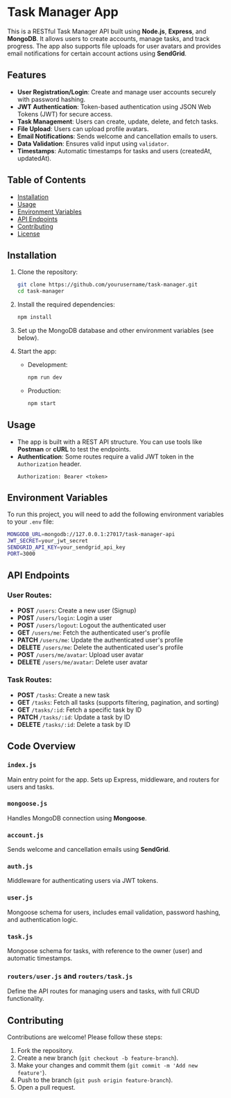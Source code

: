 # Task Manager App

This is a RESTful Task Manager API built using **Node.js**, **Express**, and **MongoDB**. It allows users to create accounts, manage tasks, and track progress. The app also supports file uploads for user avatars and provides email notifications for certain account actions using **SendGrid**.

## Features
- **User Registration/Login**: Create and manage user accounts securely with password hashing.
- **JWT Authentication**: Token-based authentication using JSON Web Tokens (JWT) for secure access.
- **Task Management**: Users can create, update, delete, and fetch tasks.
- **File Upload**: Users can upload profile avatars.
- **Email Notifications**: Sends welcome and cancellation emails to users.
- **Data Validation**: Ensures valid input using `validator`.
- **Timestamps**: Automatic timestamps for tasks and users (createdAt, updatedAt).

## Table of Contents
- [Installation](#installation)
- [Usage](#usage)
- [Environment Variables](#environment-variables)
- [API Endpoints](#api-endpoints)
- [Contributing](#contributing)
- [License](#license)

## Installation

1. Clone the repository:
    ```bash
    git clone https://github.com/yourusername/task-manager.git
    cd task-manager
    ```

2. Install the required dependencies:
    ```bash
    npm install
    ```

3. Set up the MongoDB database and other environment variables (see below).

4. Start the app:
    - Development: 
        ```bash
        npm run dev
        ```
    - Production:
        ```bash
        npm start
        ```

## Usage

- The app is built with a REST API structure. You can use tools like **Postman** or **cURL** to test the endpoints.
- **Authentication**: Some routes require a valid JWT token in the `Authorization` header.
    ```
    Authorization: Bearer <token>
    ```

## Environment Variables

To run this project, you will need to add the following environment variables to your `.env` file:

```bash
MONGODB_URL=mongodb://127.0.0.1:27017/task-manager-api
JWT_SECRET=your_jwt_secret
SENDGRID_API_KEY=your_sendgrid_api_key
PORT=3000
```

## API Endpoints

### User Routes:
- **POST** `/users`: Create a new user (Signup)
- **POST** `/users/login`: Login a user
- **POST** `/users/logout`: Logout the authenticated user
- **GET** `/users/me`: Fetch the authenticated user's profile
- **PATCH** `/users/me`: Update the authenticated user's profile
- **DELETE** `/users/me`: Delete the authenticated user's profile
- **POST** `/users/me/avatar`: Upload user avatar
- **DELETE** `/users/me/avatar`: Delete user avatar

### Task Routes:
- **POST** `/tasks`: Create a new task
- **GET** `/tasks`: Fetch all tasks (supports filtering, pagination, and sorting)
- **GET** `/tasks/:id`: Fetch a specific task by ID
- **PATCH** `/tasks/:id`: Update a task by ID
- **DELETE** `/tasks/:id`: Delete a task by ID

## Code Overview

### `index.js`
Main entry point for the app. Sets up Express, middleware, and routers for users and tasks.

### `mongoose.js`
Handles MongoDB connection using **Mongoose**.

### `account.js`
Sends welcome and cancellation emails using **SendGrid**.

### `auth.js`
Middleware for authenticating users via JWT tokens.

### `user.js`
Mongoose schema for users, includes email validation, password hashing, and authentication logic.

### `task.js`
Mongoose schema for tasks, with reference to the owner (user) and automatic timestamps.

### `routers/user.js` and `routers/task.js`
Define the API routes for managing users and tasks, with full CRUD functionality.

## Contributing

Contributions are welcome! Please follow these steps:

1. Fork the repository.
2. Create a new branch (`git checkout -b feature-branch`).
3. Make your changes and commit them (`git commit -m 'Add new feature'`).
4. Push to the branch (`git push origin feature-branch`).
5. Open a pull request.
